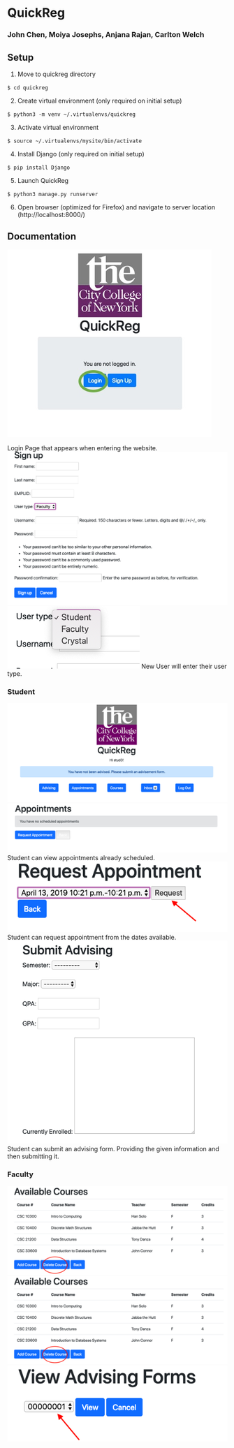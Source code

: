# QuickReg

### John Chen, Moiya Josephs, Anjana Rajan, Carlton Welch

## Setup

1. Move to quickreg directory
```
$ cd quickreg
```
2. Create virtual environment (only required on initial setup)
```
$ python3 -m venv ~/.virtualenvs/quickreg
```
3. Activate virtual environment
```
$ source ~/.virtualenvs/mysite/bin/activate
```
4. Install Django (only required on initial setup)
```
$ pip install Django
```
5. Launch QuickReg
```
$ python3 manage.py runserver
```
6. Open browser (optimized for Firefox) and navigate to server location (http://localhost:8000/)

## Documentation
![Login](aa2/pics/Login_picture.jpg "Login Page that appears when entering the website.")

Login Page that appears when entering the website.
![Sign Up](aa2/pics/sign_up_pg.png "Sign up page that appears when entering the website.")
![User Types](aa2/pics/user_types.png "User Types")
New User will enter their user type.
### Student
![Student Home](aa2/pics/student_home.png "Student Home")
![Student_appointments](aa2/pics/student_appointments.png "Student Appointment")
Student can view appointments already scheduled.
![Request Appointments](aa2/pics/request_appointments.png "Student Request Appointment")
Student can request appointment from the dates available.
![Advising Form](aa2/pics/advising_form.png "Student Advising Form")
Student can submit an advising form. Providing the given information and then submitting it.





### Faculty

![Request Appointments](aa2/pics/Add_courses.png "Student Request Appointment")
![Request Appointments](aa2/pics/Del_courses.png "Student Request Appointment")
![Request Appointments](aa2/pics/faculty_advising.png "Student Request Appointment")

